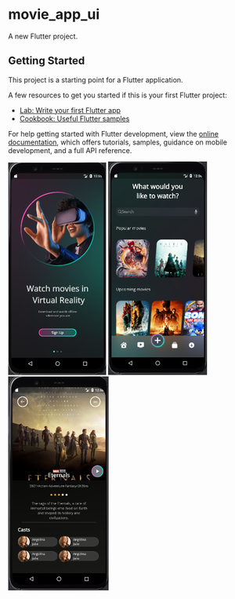# movie_app_ui

A new Flutter project.

## Getting Started

This project is a starting point for a Flutter application.

A few resources to get you started if this is your first Flutter project:

- [Lab: Write your first Flutter app](https://docs.flutter.dev/get-started/codelab)
- [Cookbook: Useful Flutter samples](https://docs.flutter.dev/cookbook)

For help getting started with Flutter development, view the
[online documentation](https://docs.flutter.dev/), which offers tutorials,
samples, guidance on mobile development, and a full API reference.
<div>
  <img src="assets/screenshot1.png" width="200"  alt="Screenshot 1">
  <img src="assets/screenshot2.png" width="202"  alt="Screenshot 2">
  <img src="assets/screenshot3.png" width="205"  alt="Screenshot 3">
</div>
